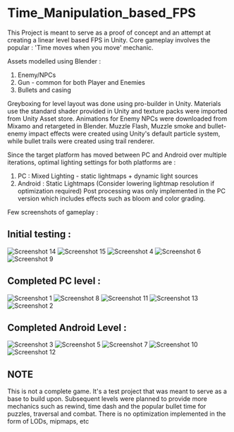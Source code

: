 # Time_Manipulation_based_FPS
This Project is meant to serve as a proof of concept and an attempt at creating a linear level based FPS in Unity. Core gameplay involves the popular : 'Time moves when you move' mechanic. 

Assets modelled using Blender :
1. Enemy/NPCs
2. Gun - common for both Player and Enemies
3. Bullets and casing

Greyboxing for level layout was done using pro-builder in Unity. Materials use the standard shader provided in Unity and texture packs were imported from Unity Asset store.
Animations for Enemy NPCs were downloaded from Mixamo and retargeted in Blender. Muzzle Flash, Muzzle smoke and bullet-enemy impact effects were created using Unity's default particle system, while bullet trails were created using trail renderer.

Since the target platform has moved between PC and Android over multiple iterations, optimal lighting settings for both platforms are :
1. PC : Mixed Lighting - static lightmaps + dynamic light sources
2. Android : Static Lightmaps (Consider lowering lightmap resolution if optimization required)
Post processing was only implemented in the PC version which includes effects such as bloom and color grading.

Few screenshots of gameplay :
## Initial testing :
![Screenshot 14](https://github.com/SIDD017/Time_Manipulation_based_FPS/blob/master/Screenshots/Supercool_fps%20Screenshot%202019.12.22%20-%2000.01.52.59.png)
![Screenshot 15](https://github.com/SIDD017/Time_Manipulation_based_FPS/blob/master/Screenshots/Supercool_fps%20Screenshot%202019.12.22%20-%2000.02.15.32.png)
![Screenshot 4](https://github.com/SIDD017/Time_Manipulation_based_FPS/blob/master/Screenshots/Screenshot%20(24).png)
![Screenshot 6](https://github.com/SIDD017/Time_Manipulation_based_FPS/blob/master/Screenshots/Screenshot%20(27).png)
![Screenshot 9](https://github.com/SIDD017/Time_Manipulation_based_FPS/blob/master/Screenshots/Screenshot%20(35).png)
## Completed PC level :
![Screenshot 1](https://github.com/SIDD017/Time_Manipulation_based_FPS/blob/master/Screenshots/Screenshot%20(1).png)
![Screenshot 8](https://github.com/SIDD017/Time_Manipulation_based_FPS/blob/master/Screenshots/Screenshot%20(3).png)
![Screenshot 11](https://github.com/SIDD017/Time_Manipulation_based_FPS/blob/master/Screenshots/Screenshot%20(4).png)
![Screenshot 13](https://github.com/SIDD017/Time_Manipulation_based_FPS/blob/master/Screenshots/Screenshot%20(7).png)
![Screenshot 2](https://github.com/SIDD017/Time_Manipulation_based_FPS/blob/master/Screenshots/Screenshot%20(20).png)
## Completed Android Level :
![Screenshot 3](https://github.com/SIDD017/Time_Manipulation_based_FPS/blob/master/Screenshots/Screenshot%20(22).png)
![Screenshot 5](https://github.com/SIDD017/Time_Manipulation_based_FPS/blob/master/Screenshots/Screenshot%20(26).png)
![Screenshot 7](https://github.com/SIDD017/Time_Manipulation_based_FPS/blob/master/Screenshots/Screenshot%20(28).png)
![Screenshot 10](https://github.com/SIDD017/Time_Manipulation_based_FPS/blob/master/Screenshots/Screenshot%20(39).png)
![Screenshot 12](https://github.com/SIDD017/Time_Manipulation_based_FPS/blob/master/Screenshots/Screenshot%20(45).png)

## NOTE
This is not a complete game. It's a test project that was meant to serve as a base to build upon. Subsequent levels were planned to provide more mechanics such as rewind, time dash and the popular bullet time for puzzles, traversal and combat. There is no optimization implemented in the form of LODs, mipmaps, etc
